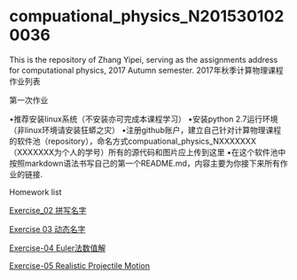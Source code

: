 


# compuational_physics_N2015301020036
This is the repository of Zhang Yipei, serving as the assignments address for computational physics, 2017 Autumn semester.
2017年秋季计算物理课程作业列表




第一次作业



•推荐安装linux系统（不安装亦可完成本课程学习）
•安装python 2.7运行环境（非linux环境请安装狂蟒之灾）
•注册github账户，建立自己针对计算物理课程的软件池（repository），命名方式compuational_physics_NXXXXXXX（XXXXXXX为个人的学号）所有的源代码和图片应上传到这里
•在这个软件池中按照markdown语法书写自己的第一个README.md，内容主要为你接下来所有作业的链接.

 Homework list
 
 [Exercise_02 拼写名字](https://www.zybuluo.com/Zhangyipeizombie/note/886574)
 
 [Exercise 03 动态名字](https://www.zybuluo.com/Zhangyipeizombie/note/903140)
 
 [Exercise-04 Euler法数值解](https://www.zybuluo.com/Zhangyipeizombie/note/886606)

 [Exercise-05 Realistic Projectile Motion](https://www.zybuluo.com/Zhangyipeizombie/note/914281) 
